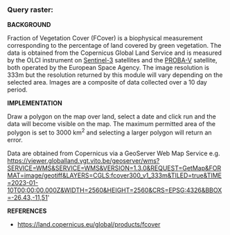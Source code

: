 ### **Query raster:**

**BACKGROUND**

Fraction of Vegetation Cover (FCover) is a biophysical measurement corresponding to the percentage of land covered by green vegetation. The data is obtained from the Copernicus Global Land Service and is measured by the OLCI instrument on [Sentinel-3](https://en.wikipedia.org/wiki/Sentinel-3#OLCI) satellites and the [PROBA-V](https://en.wikipedia.org/wiki/PROBA-V) satellite, both operated by the European Space Agency. The image resolution is 333m but the resolution returned by this module will vary depending on the selected area. Images are a composite of data collected over a 10 day period.

**IMPLEMENTATION**

Draw a polygon on the map over land, select a date and click run and the data will become visible on the map. The maximum permitted area of the polygon is set to 3000 km<sup>2</sup> and selecting a larger polygon will return an error.

Data are obtained from Copernicus via a GeoServer Web Map Service e.g. https://viewer.globalland.vgt.vito.be/geoserver/wms?SERVICE=WMS&SERVICE=WMS&VERSION=1.3.0&REQUEST=GetMap&FORMAT=image/geotiff&LAYERS=CGLS:fcover300_v1_333m&TILED=true&TIME=2023-01-10T00:00:00.000Z&WIDTH=2560&HEIGHT=2560&CRS=EPSG:4326&BBOX=-26,43,-11,51'

**REFERENCES**

* https://land.copernicus.eu/global/products/fcover
